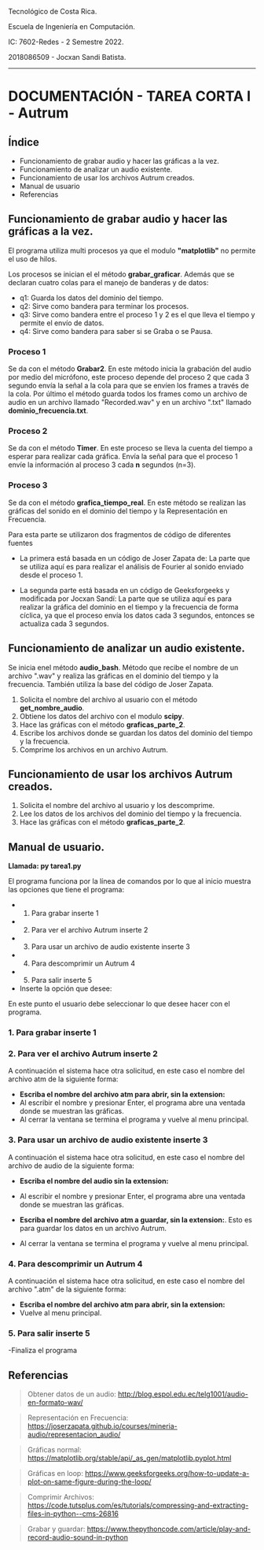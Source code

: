 Tecnológico de Costa Rica.

Escuela de Ingeniería en Computación.

IC: 7602-Redes - 2 Semestre 2022.

2018086509 - Jocxan Sandi Batista.

---
# DOCUMENTACIÓN - TAREA CORTA I - Autrum 

## Índice

- Funcionamiento de grabar audio y hacer las gráficas a la vez.
- Funcionamiento de analizar un audio existente.
- Funcionamiento de usar los archivos Autrum creados.
- Manual de usuario
- Referencias

## Funcionamiento de grabar audio y hacer las gráficas a la vez.

El programa utiliza multi procesos ya que el modulo **"matplotlib"** no permite el uso de hilos.

Los procesos se inician el el método **grabar_graficar**. Además que se declaran cuatro colas para el manejo de banderas y de datos:
- q1: Guarda los datos del dominio del tiempo.
- q2: Sirve como bandera para terminar los procesos.
- q3: Sirve como bandera entre el proceso 1 y 2 es el que lleva el tiempo y permite el envío de datos.
- q4: Sirve como bandera para saber si se Graba o se Pausa.

### Proceso 1
Se da con el método **Grabar2**. En este método inicia la grabación del audio por medio del micrófono, este proceso depende del proceso 2 que cada 3 segundo envía la señal a la cola para que se envíen los frames a través de la cola. Por último el método guarda todos los frames como un archivo de audio en un archivo llamado "Recorded.wav" y en un archivo ".txt" llamado **dominio_frecuencia.txt**.


### Proceso 2
Se da con el método **Timer**. En este proceso se lleva la cuenta del tiempo a esperar para realizar cada gráfica. Envía la señal para que el proceso 1 envíe la información al proceso 3 cada **n** segundos (n=3).


### Proceso 3
Se da con el método **grafica_tiempo_real**. En este método se realizan las gráficas del sonido en el dominio del tiempo y la Representación en Frecuencia.

Para esta parte se utilizaron dos fragmentos de código de diferentes fuentes
- La primera está basada en un código de Joser Zapata de: 
La parte que se utiliza aquí es para realizar el análisis de Fourier al sonido enviado desde el proceso 1.

- La segunda parte está basada en un código de Geeksforgeeks y modificada por Jocxan Sandí:
La parte que se utiliza aquí es para realizar la gráfica del dominio en el tiempo y la frecuencia de forma cíclica, ya que el proceso envía los datos cada 3 segundos, entonces se actualiza cada 3 segundos.

## Funcionamiento de analizar un audio existente.

Se inicia enel método **audio_bash**.
Método que recibe el nombre de un archivo ".wav" y realiza las gráficas en el dominio del tiempo y la frecuencia. También utiliza la base del código de Joser Zapata.

1. Solicita el nombre del archivo al usuario con el método **get_nombre_audio**.
2. Obtiene los datos del archivo con el modulo **scipy**.
3. Hace las gráficas con el método **graficas_parte_2**.
4. Escribe los archivos donde se guardan los datos del dominio del tiempo y la frecuencia.
5. Comprime los archivos en un archivo Autrum.

## Funcionamiento de usar los archivos Autrum creados.

1. Solicita el nombre del archivo al usuario y los descomprime.
2. Lee los datos de los archivos del dominio del tiempo y la frecuencia.
3. Hace las gráficas con el método **graficas_parte_2**.

## Manual de usuario.

**Llamada: py tarea1.py**

El programa funciona por la línea de comandos por lo que al inicio muestra las opciones que tiene el programa:

- 1. Para grabar inserte 1
- 2. Para ver el archivo Autrum inserte 2
- 3. Para usar un archivo de audio existente inserte 3
- 4. Para descomprimir un Autrum 4
- 5. Para salir inserte 5
- Inserte la opción que desee:

En este punto el usuario debe seleccionar lo que desee hacer con el programa.

### 1. Para grabar inserte 1

### 2. Para ver el archivo Autrum inserte 2

A continuación el sistema hace otra solicitud, en este caso el nombre del archivo atm de la siguiente forma:

- **Escriba el nombre del archivo atm para abrir, sin la extension:**
- Al escribir el nombre y presionar Enter, el programa abre una ventada donde se muestran las gráficas.
- Al cerrar la ventana se termina el programa y vuelve al menu principal.

### 3. Para usar un archivo de audio existente inserte 3

A continuación el sistema hace otra solicitud, en este caso el nombre del archivo de audio de la siguiente forma:

- **Escriba el nombre del audio sin la extension:**

- Al escribir el nombre y presionar Enter, el programa abre una ventada donde se muestran las gráficas.
- **Escriba el nombre del archivo atm a guardar, sin la extension:**. Esto es para guardar los datos en un archivo Autrum.
- Al cerrar la ventana se termina el programa y vuelve al menu principal.

### 4. Para descomprimir un Autrum 4
A continuación el sistema hace otra solicitud, en este caso el nombre del archivo ".atm" de la siguiente forma:

- **Escriba el nombre del archivo atm para abrir, sin la extension:**
- Vuelve al menu principal.

### 5. Para salir inserte 5

-Finaliza el programa


## Referencias 
> Obtener datos de un audio: http://blog.espol.edu.ec/telg1001/audio-en-formato-wav/ 

> Representación en Frecuencia: https://joserzapata.github.io/courses/mineria-audio/representacion_audio/

> Gráficas normal: https://matplotlib.org/stable/api/_as_gen/matplotlib.pyplot.html 

> Gráficas en loop: https://www.geeksforgeeks.org/how-to-update-a-plot-on-same-figure-during-the-loop/ 

> Comprimir Archivos: https://code.tutsplus.com/es/tutorials/compressing-and-extracting-files-in-python--cms-26816 

> Grabar y guardar: https://www.thepythoncode.com/article/play-and-record-audio-sound-in-python